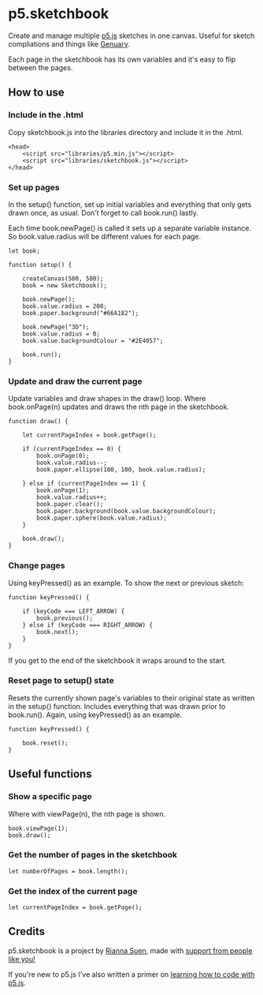 # p5.sketchbook

Create and manage multiple [p5.js](https://p5js.org/) sketches in one canvas. Useful for sketch compliations and things like [Genuary](https://genuary.art/).

Each page in the sketchbook has its own variables and it's easy to flip between the pages.

## How to use

### Include in the .html

Copy sketchbook.js into the libraries directory and include it in the .html.

    <head>
        <script src="libraries/p5.min.js"></script>
        <script src="libraries/sketchbook.js"></script>
    </head>

### Set up pages

In the setup() function, set up initial variables and everything that only gets drawn once, as usual. Don't forget to call book.run() lastly.

Each time book.newPage() is called it sets up a separate variable instance. So book.value.radius will be different values for each page.

    let book;

    function setup() {

        createCanvas(500, 500);
        book = new Sketchbook();

        book.newPage();
        book.value.radius = 200;
        book.paper.background("#66A182");

        book.newPage("3D");
        book.value.radius = 0;
        book.value.backgroundColour = "#2E4057";

        book.run();
    }

### Update and draw the current page

Update variables and draw shapes in the draw() loop. Where book.onPage(n) updates and draws the nth page in the sketchbook.

    function draw() {

        let currentPageIndex = book.getPage();

        if (currentPageIndex == 0) {
            book.onPage(0);
            book.value.radius--;
            book.paper.ellipse(100, 100, book.value.radius);

        } else if (currentPageIndex == 1) {
            book.onPage(1);
            book.value.radius++;
            book.paper.clear();
            book.paper.background(book.value.backgroundColour);
            book.paper.sphere(book.value.radius);
        }

        book.draw();
    }

### Change pages

Using keyPressed() as an example. To show the next or previous sketch:

    function keyPressed() {

        if (keyCode === LEFT_ARROW) {
            book.previous();
        } else if (keyCode === RIGHT_ARROW) {
            book.next();
        }
    }

If you get to the end of the sketchbook it wraps around to the start.

### Reset page to setup() state

Resets the currently shown page's variables to their original state as written in the setup() function. Includes everything that was drawn prior to book.run(). Again, using keyPressed() as an example.

    function keyPressed() {

        book.reset();
    }

## Useful functions

### Show a specific page

Where with viewPage(n), the nth page is shown.

    book.viewPage(1);
    book.draw();

### Get the number of pages in the sketchbook

    let numberOfPages = book.length();

### Get the index of the current page

    let currentPageIndex = book.getPage();

## Credits

p5.sketchbook is a project by [Rianna Suen](https://vividfax.github.io), made with [support from people like you!](https://patreon.com/vividfax)

If you're new to p5.js I've also written a primer on [learning how to code with p5.js](https://vividfax.notion.site/Learn-to-code-with-p5-js-8adbbbee0e7c400cbd590a8c883451f0).

